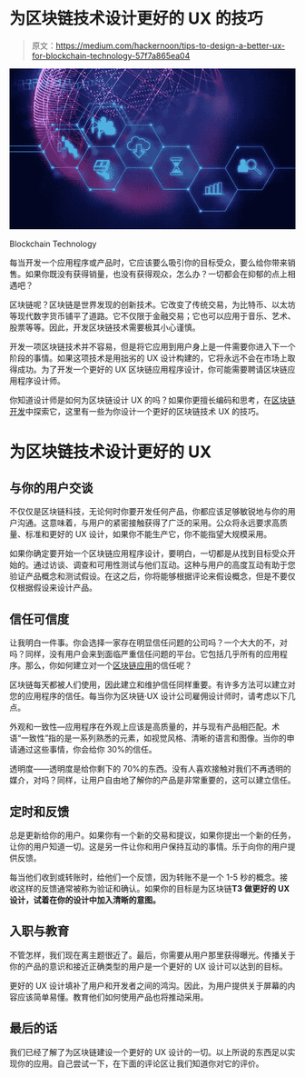 # 为区块链技术设计更好的 UX 的技巧

> 原文：<https://medium.com/hackernoon/tips-to-design-a-better-ux-for-blockchain-technology-57f7a865ea04>

![](img/21efd3157564dfdfa46879c1592b37c0.png)

Blockchain Technology

每当开发一个应用程序或产品时，它应该要么吸引你的目标受众，要么给你带来销售。如果你既没有获得销量，也没有获得观众，怎么办？一切都会在抑郁的点上相遇吧？

区块链呢？区块链是世界发现的创新技术。它改变了传统交易，为比特币、以太坊等现代数字货币铺平了道路。它不仅限于金融交易；它也可以应用于音乐、艺术、股票等等。因此，开发区块链技术需要极其小心谨慎。

开发一项区块链技术并不容易，但是将它应用到用户身上是一件需要你进入下一个阶段的事情。如果这项技术是用拙劣的 UX 设计构建的，它将永远不会在市场上取得成功。为了开发一个更好的 UX 区块链应用程序设计，你可能需要聘请区块链应用程序设计师。

你知道设计师是如何为区块链设计 UX 的吗？如果你更擅长编码和思考，在[区块链开发](http://www.trustfirms.com/top-10-blockchain-development-companies-developers-in-usa-uae-india/)中探索它，这里有一些为你设计一个更好的区块链技术 UX 的技巧。

# **为区块链技术设计更好的 UX**

## **与你的用户交谈**

不仅仅是区块链科技，无论何时你要开发任何产品，你都应该足够敏锐地与你的用户沟通。这意味着，与用户的紧密接触获得了广泛的采用。公众将永远要求高质量、标准和更好的 UX 设计，如果你不能生产它，你不能指望大规模采用。

如果你确定要开始一个区块链应用程序设计，要明白，一切都是从找到目标受众开始的。通过访谈、调查和可用性测试与他们互动。这种与用户的高度互动有助于您验证产品概念和测试假设。在这之后，你将能够根据评论来假设概念，但是不要仅仅根据假设来设计产品。

## **信任可信度**

让我明白一件事。你会选择一家存在明显信任问题的公司吗？一个大大的不，对吗？同样，没有用户会来到面临严重信任问题的平台。它包括几乎所有的应用程序。那么，你如何建立对一个[区块链应用](http://www.itwebfirms.com/top-10-blockchain-consulting-service-companies-in-usa-india/)的信任呢？

区块链每天都被人们使用，因此建立和维护信任同样重要。有许多方法可以建立对您的应用程序的信任。每当你为区块链·UX 设计公司雇佣设计师时，请考虑以下几点。

外观和一致性—应用程序在外观上应该是高质量的，并与现有产品相匹配。术语“一致性”指的是一系列熟悉的元素，如视觉风格、清晰的语言和图像。当你的申请通过这些事情，你会给你 30%的信任。

透明度——透明度是给你剩下的 70%的东西。没有人喜欢接触对我们不再透明的媒介，对吗？同样，让用户自由地了解你的产品是非常重要的，这可以建立信任。

## **定时和反馈**

总是更新给你的用户。如果你有一个新的交易和提议，如果你提出一个新的任务，让你的用户知道一切。这是另一件让你和用户保持互动的事情。乐于向你的用户提供反馈。

每当他们收到或转账时，给他们一个反馈，因为转账不是一个 1-5 秒的概念。接收这样的反馈通常被称为验证和确认。如果你的目标是为区块链**T3 做更好的 UX 设计，试着在你的设计中加入清晰的意图。**

## **入职与教育**

不管怎样，我们现在离主题很近了。最后，你需要从用户那里获得曝光。传播关于你的产品的意识和接近正确类型的用户是一个更好的 UX 设计可以达到的目标。

更好的 UX 设计填补了用户和开发者之间的鸿沟。因此，为用户提供关于屏幕的内容应该简单易懂。教育他们如何使用产品也将推动采用。

## **最后的话**

我们已经了解了为区块链建设一个更好的 UX 设计的一切。以上所说的东西足以实现你的应用。自己尝试一下，在下面的评论区让我们知道你对它的评价。